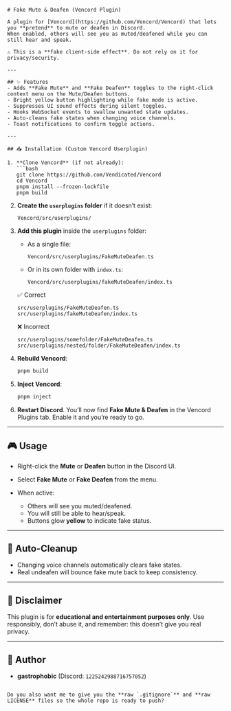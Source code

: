 
````
# Fake Mute & Deafen (Vencord Plugin)

A plugin for [Vencord](https://github.com/Vencord/Vencord) that lets you **pretend** to mute or deafen in Discord.  
When enabled, others will see you as muted/deafened while you can still hear and speak.

⚠️ This is a **fake client-side effect**. Do not rely on it for privacy/security.  

---

## ✨ Features
- Adds **Fake Mute** and **Fake Deafen** toggles to the right-click context menu on the Mute/Deafen buttons.
- Bright yellow button highlighting while fake mode is active.
- Suppresses UI sound effects during silent toggles.
- Hooks WebSocket events to swallow unwanted state updates.
- Auto-cleans fake states when changing voice channels.
- Toast notifications to confirm toggle actions.

---

## 📥 Installation (Custom Vencord Userplugin)

1. **Clone Vencord** (if not already):
   ```bash
   git clone https://github.com/Vendicated/Vencord
   cd Vencord
   pnpm install --frozen-lockfile
   pnpm build
````

2. **Create the `userplugins` folder** if it doesn’t exist:

   ```
   Vencord/src/userplugins/
   ```

3. **Add this plugin** inside the `userplugins` folder:

   * As a single file:

     ```
     Vencord/src/userplugins/FakeMuteDeafen.ts
     ```
   * Or in its own folder with `index.ts`:

     ```
     Vencord/src/userplugins/fakeMuteDeafen/index.ts
     ```

   ✅ Correct

   ```
   src/userplugins/FakeMuteDeafen.ts
   src/userplugins/fakeMuteDeafen/index.ts
   ```

   ❌ Incorrect

   ```
   src/userplugins/somefolder/FakeMuteDeafen.ts
   src/userplugins/nested/folder/FakeMuteDeafen/index.ts
   ```

4. **Rebuild Vencord**:

   ```bash
   pnpm build
   ```

5. **Inject Vencord**:

   ```bash
   pnpm inject
   ```

6. **Restart Discord**.
   You’ll now find **Fake Mute & Deafen** in the Vencord Plugins tab. Enable it and you’re ready to go.

---

## 🎮 Usage

* Right-click the **Mute** or **Deafen** button in the Discord UI.
* Select **Fake Mute** or **Fake Deafen** from the menu.
* When active:

  * Others will see you muted/deafened.
  * You will still be able to hear/speak.
  * Buttons glow **yellow** to indicate fake status.

---

## 🧹 Auto-Cleanup

* Changing voice channels automatically clears fake states.
* Real undeafen will bounce fake mute back to keep consistency.

---

## 🛑 Disclaimer

This plugin is for **educational and entertainment purposes only**.
Use responsibly, don’t abuse it, and remember: this doesn’t give you real privacy.

---

## 👤 Author

* **gastrophobic** (Discord: `1225242988716757052`)

```

Do you also want me to give you the **raw `.gitignore`** and **raw LICENSE** files so the whole repo is ready to push?
```
